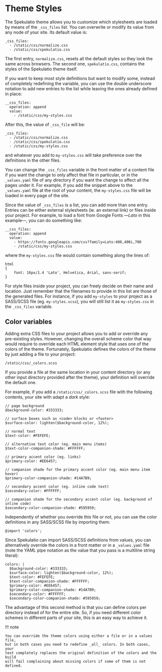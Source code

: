 
Theme Styles
============

The Spekulatio theme allows you to customize which stylesheets are loaded by
means of the `_css_files` list. You can overwrite or modify its value from any
node of your site. Its default value is:

    _css_files:
      - /static/css/normalize.css
      - /static/css/spekulatio.css

The first entry, `normalize.css`, resets all the default styles so they look the
same across browsers. The second one, `spekulatio.css`, contains the styles of
the Spekulatio theme itself.

If you want to keep most style definitions but want to modify some, instead of
completely redefining the variable, you can use the double underscore notation
to add new entries to the list while leaving the ones already defined in place:

    __css_files:
      operation: append
      value:
        - /static/css/my-styles.css

After this, the value of `_css_file` will be:

    _css_files:
      - /static/css/normalize.css
      - /static/css/spekulatio.css
      - /static/css/my-styles.css

and whatever you add to `my-styles.css` will take preference over the
definitions in the other files.

You can change the `_css_files` variable in the front matter of a content
file if you want the change to only affect that file in particular, or in the
`_values.yaml` file of any directory if you want the change to affect all the
pages under it. For example, if you add the snippet above to the `_values.yaml`
file at the root of your content, the `my-styles.css` file will be loaded in
every page of the site.

Since the value of `_css_files` is a list, you can add more than one entry.
Entries can be either external stylesheets (ie. an external link) or files
inside your project. For example, to load a font from Google Fonts —_Lato_ in
this example—, you can do something like:

    __css_files:
      operation: append
      value:
        - https://fonts.googleapis.com/css?family=Lato:400,400i,700
        - /static/css/my-styles.css

where the `my-styles.css` file would contain something along the lines of:

    html
    {
        font: 16px/1.4 'Lato', Helvetica, Arial, sans-serif;
    }

For style files inside your project, you can freely decide on their name and
location. Just remember that the filenames to provide in this list are those of
the generated files. For instance, if you add `my-styles` to your project as a
SASS/SCSS file (eg. `my-styles.scss`), you will still list it as `my-styles.css`
in the `_css_files` variable.

Color variables
---------------

Adding extra CSS files to your project allows you to add or override any
pre-existing styles. However, changing the overall scheme color that way would
require to override each HTML element style that uses one of the colors of the
theme. Fortunately, Spekulatio defines the colors of the theme by just adding a
file to your project:

    /static/css/_colors.scss

If you provide a file at the same location in your content directory (or
any other input directory provided after the theme), your definition will
override the default one.

For example, if you add a `/static/css/_colors.scss` file with the following
contents, your site with adapt a _dark_ style:

    // page background
    $background-color: #333333;

    // surface boxes such as <code> blocks or <footer>
    $surface-color: lighten($background-color, 12%);

    // normal text
    $text-color: #FEFEFE;

    // alternative text color (eg. main menu items)
    $text-color-companion-shade: #FFFFFF;

    // primary accent color (eg. links)
    $primary-color: #EE6457;

    // companion shade for the primary accent color (eg. main menu item hover)
    $primary-color-companion-shade: #14A7B9;

    // secondary accent color (eg. inline code text)
    $secondary-color: #FFFFFF;

    // companion shade for the secondary accent color (eg. background of inline code)
    $secondary-color-companion-shade: #595959;

Independently of whether you override this file or not, you can use the color
definitions in any SASS/SCSS file by importing them:

    @import 'colors';

Since Spekulatio can import SASS/SCSS definitions from values, you can
alternatively override the colors in a front matter or in a `_values.yaml` file
(note the YAML pipe notation as the value that you pass is a multiline string
literal):

    colors: |
      $background-color: #333333;
      $surface-color: lighten($background-color, 12%);
      $text-color: #FEFEFE;
      $text-color-companion-shade: #FFFFFF;
      $primary-color: #EE6457;
      $primary-color-companion-shade: #14A7B9;
      $secondary-color: #FFFFFF;
      $secondary-color-companion-shade: #595959;

The advantage of this second method is that you can define colors per directory
instead of for the entire site. So, if you need different color schemes in
different parts of your site, this is an easy way to achieve it.

!!! note

    You can override the theme colors using either a file or in a values file,
    but in both cases you need to redefine _all_ colors. In both cases, your
    text completely replaces the original definition of the colors and the build
    will fail complaining about missing colors if some of them is not defined.
